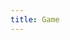 ```yaml
---
title: Game
---
```



<body>
    <canvas id="canvas" width="1000px" height = "600px"></canvas>
</body>
<script src ="assets/js/main.js"></script>
<script src ="assets/js/inputHandler.js"></script>
